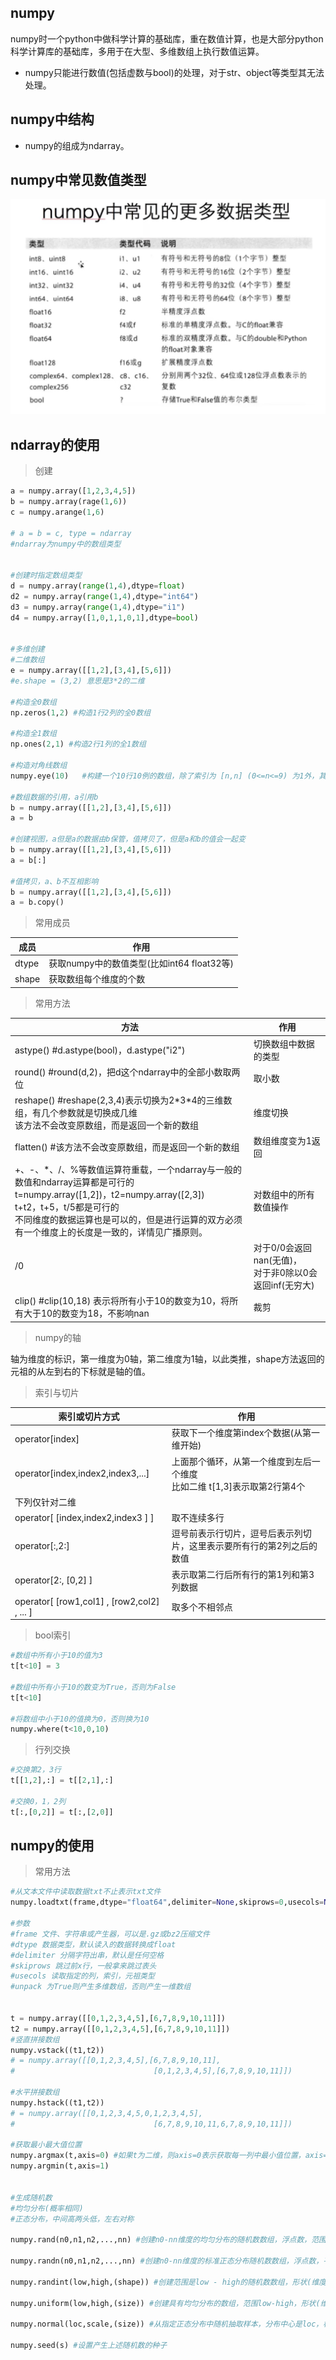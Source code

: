 ## numpy

numpy时一个python中做科学计算的基础库，重在数值计算，也是大部分python科学计算库的基础库，多用于在大型、多维数组上执行数值运算。

* numpy只能进行数值(包括虚数与bool)的处理，对于str、object等类型其无法处理。

## numpy中结构

* numpy的组成为ndarray。

## numpy中常见数值类型

![](./image/numpy中常见的数值类型.jpg)



## ndarray的使用

> 创建

```python
a = numpy.array([1,2,3,4,5])
b = numpy.array(rage(1,6))
c = numpy.arange(1,6)

# a = b = c, type = ndarray
#ndarray为numpy中的数组类型


#创建时指定数组类型
d = numpy.array(range(1,4),dtype=float)
d2 = numpy.array(range(1,4),dtype="int64")
d3 = numpy.array(range(1,4),dtype="i1")
d4 = numpy.array([1,0,1,1,0,1],dtype=bool)


#多维创建
#二维数组
e = numpy.array([[1,2],[3,4],[5,6]])
#e.shape = (3,2) 意思是3*2的二维

#构造全0数组
np.zeros(1,2) #构造1行2列的全0数组

#构造全1数组
np.ones(2,1) #构造2行1列的全1数组

#构造对角线数组
numpy.eye(10)	#构建一个10行10例的数组，除了索引为 [n,n] (0<=n<=9) 为1外，其余的都为0

#数组数据的引用，a引用b
b = numpy.array([[1,2],[3,4],[5,6]])
a = b

#创建视图，a但是a的数据由b保管，值拷贝了，但是a和b的值会一起变
b = numpy.array([[1,2],[3,4],[5,6]])
a = b[:]

#值拷贝，a、b不互相影响
b = numpy.array([[1,2],[3,4],[5,6]])
a = b.copy()

```

> 常用成员

| 成员  | 作用                                       |
| ----- | ------------------------------------------ |
| dtype | 获取numpy中的数值类型(比如int64 float32等) |
| shape | 获取数组每个维度的个数                     |

> 常用方法

| 方法                                                         | 作用                                                        |
| ------------------------------------------------------------ | ----------------------------------------------------------- |
| astype()        #d.astype(bool)，d.astype("i2")              | 切换数组中数据的类型                                        |
| round()         #round(d,2)，把d这个ndarray中的全部小数取两位 | 取小数                                                      |
| reshape()      #reshape(2,3,4)表示切换为2\*3\*4的三维数组，有几个参数就是切换成几维<br />该方法不会改变原数组，而是返回一个新的数组 | 维度切换                                                    |
| flatten()        #该方法不会改变原数组，而是返回一个新的数组 | 数组维度变为1返回                                           |
| +、-、*、/、%等数值运算符重载，一个ndarray与一般的数值和ndarray运算都是可行的<br />t=numpy.array([1,2])，t2=numpy.array([2,3])<br />t+t2，t+5，t/5都是可行的<br />不同维度的数据运算也是可以的，但是进行运算的双方必须有一个维度上的长度是一致的，详情见广播原则。 | 对数组中的所有数值操作                                      |
| /0                                                           | 对于0/0会返回nan(无值)，<br />对于非0除以0会返回inf(无穷大) |
| clip()           #clip(10,18) 表示将所有小于10的数变为10，将所有大于10的数变为18，不影响nan | 裁剪                                                        |

> numpy的轴

轴为维度的标识，第一维度为0轴，第二维度为1轴，以此类推，shape方法返回的元祖的从左到右的下标就是轴的值。

> 索引与切片

| 索引或切片方式                              | 作用                                                         |
| ------------------------------------------- | ------------------------------------------------------------ |
| operator[index]                             | 获取下一个维度第index个数据(从第一维开始)                    |
| operator[index,index2,index3,...]           | 上面那个循环，从第一个维度到左后一个维度<br />比如二维 t[1,3]表示取第2行第4个 |
| 下列仅针对二维                              |                                                              |
| operator[ [index,index2,index3 ] ]          | 取不连续多行                                                 |
| operator[:,2:]                              | 逗号前表示行切片，逗号后表示列切片，这里表示要所有行的第2列之后的数值 |
| operator[2:, [0,2] ]                        | 表示取第二行后所有行的第1列和第3列数据                       |
| operator[ [row1,col1] , [row2,col2] , ... ] | 取多个不相邻点                                               |

> bool索引

```python
#数组中所有小于10的值为3
t[t<10] = 3

#数组中所有小于10的数变为True，否则为False
t[t<10]

#将数组中小于10的值换为0，否则换为10
numpy.where(t<10,0,10)

```

> 行列交换

```python
#交换第2，3行
t[[1,2],:] = t[[2,1],:]

#交换0，1，2列
t[:,[0,2]] = t[:,[2,0]]
```



## numpy的使用

> 常用方法

```python
#从文本文件中读取数据txt不止表示txt文件
numpy.loadtxt(frame,dtype="float64",delimiter=None,skiprows=0,usecols=None,unpack=False)

#参数
#frame 文件、字符串或产生器，可以是.gz或bz2压缩文件
#dtype 数据类型，默认读入的数据转换成float
#delimiter 分隔字符出串，默认是任何空格
#skiprows 跳过前x行，一般拿来跳过表头
#usecols 读取指定的列，索引，元祖类型
#unpack 为True则产生多维数组，否则产生一维数组


t = numpy.array([[0,1,2,3,4,5],[6,7,8,9,10,11]])
t2 = numpy.array([[0,1,2,3,4,5],[6,7,8,9,10,11]])
#竖直拼接数组
numpy.vstack((t1,t2))
# = numpy.array([[0,1,2,3,4,5],[6,7,8,9,10,11],
#								[0,1,2,3,4,5],[6,7,8,9,10,11]])

#水平拼接数组
numpy.hstack((t1,t2))
# = numpy.array([[0,1,2,3,4,5,0,1,2,3,4,5],
#								[6,7,8,9,10,11,6,7,8,9,10,11]])

#获取最小最大值位置
numpy.argmax(t,axis=0) #如果t为二维，则axis=0表示获取每一列中最小值位置，axis=1表示获取每一行中
numpy.argmin(t,axis=1) 


#生成随机数
#均匀分布(概率相同)
#正态分布，中间高两头低，左右对称

numpy.rand(n0,n1,n2,...,nn) #创建n0-nn维度的均匀分布的随机数数组，浮点数，范围从0-1

numpy.randn(n0,n1,n2,...,nn) #创建n0-nn维度的标准正态分布随机数数组，浮点数，平均数为0，标准差1

numpy.randint(low,high,(shape)) #创建范围是low - high的随机数数组，形状(维度)为shape

numpy.uniform(low,high,(size)) #创建具有均匀分布的数组，范围low-high，形状(维度)为size 

numpy.normal(loc,scale,(size)) #从指定正态分布中随机抽取样本，分布中心是loc，标准差是scale，形状(维度)是size

numpy.seed(s) #设置产生上述随机数的种子
```

